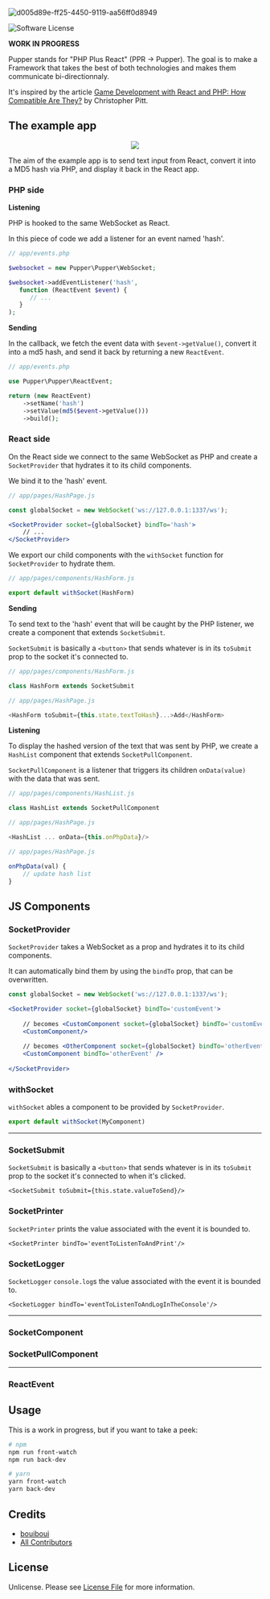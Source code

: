 ![d005d89e-ff25-4450-9119-aa56ff0d8949](https://user-images.githubusercontent.com/3274103/31629229-4859fe88-b2b3-11e7-85fb-66c35710f607.png)

![Software License][ico-license]

**WORK IN PROGRESS**

Pupper stands for "PHP Plus React" (PPR -> Pupper). The goal is to make a Framework that takes the best of both technologies and makes them communicate bi-directionnaly.

It's inspired by the article [Game Development with React and PHP: How Compatible Are They?](https://www.sitepoint.com/game-development-with-reactjs-and-php-how-compatible-are-they/?mkt_tok=eyJpIjoiTUdZek9URTFNR1JrTVRCaCIsInQiOiJxbnB6Z0JVNDBtdFRvSWFMMStkcmhuWGIrMkdDWlhwS1VSMGFGN1hwb0pxTUxcL1VBc015UmxEQ3J3VDBSSkFRNjh2ejVTdEluXC9QcEppT0VXQ3kybkxaMTZJSnExT1BJRjB3TFwvaTEyOWNCQkd4ZlZtcVlEK0hKSlFxKzE1WEhPTCJ9) by Christopher Pitt.

## The example app

<p align="center">
  <img src="https://user-images.githubusercontent.com/3274103/31654109-3b836c0e-b325-11e7-9616-aae18d76b152.png" />
</p>

The aim of the example app is to send text input from React, convert it into a MD5 hash via PHP, and display it back in the React app.

### PHP side

**Listening**

PHP is hooked to the same WebSocket as React. 

In this piece of code we add a listener for an event named 'hash'.

```php
// app/events.php

$websocket = new Pupper\Pupper\WebSocket;

$websocket->addEventListener('hash', 
   function (ReactEvent $event) {
      // ...
   }
);
```
**Sending**

In the callback, we fetch the event data with `$event->getValue()`, convert it into a md5 hash, and send it back by returning a new `ReactEvent`.
```php
// app/events.php

use Pupper\Pupper\ReactEvent;

return (new ReactEvent)
    ->setName('hash')
    ->setValue(md5($event->getValue()))
    ->build();
```

### React side
On the React side we connect to the same WebSocket as PHP and create a `SocketProvider` that hydrates it to its child components.

We bind it to the 'hash' event.
```jsx harmony
// app/pages/HashPage.js

const globalSocket = new WebSocket('ws://127.0.0.1:1337/ws');

<SocketProvider socket={globalSocket} bindTo='hash'>
    // ...
</SocketProvider>
```

We export our child components with the `withSocket` function for `SocketProvider` to hydrate them.
```jsx harmony
// app/pages/components/HashForm.js

export default withSocket(HashForm)
```

**Sending**

To send text to the 'hash' event that will be caught by the PHP listener, we create a component that extends `SocketSubmit`. 

`SocketSubmit` is basically a `<button>` that sends whatever is in its `toSubmit` prop to the socket it's connected to.

```jsx harmony
// app/pages/components/HashForm.js

class HashForm extends SocketSubmit

// app/pages/HashPage.js

<HashForm toSubmit={this.state.textToHash}...>Add</HashForm>
```
**Listening**

To display the hashed version of the text that was sent by PHP, we create a `HashList` component that extends `SocketPullComponent`. 

`SocketPullComponent` is a listener that triggers its children `onData(value)` with the data that was sent.

```jsx harmony
// app/pages/components/HashList.js

class HashList extends SocketPullComponent

// app/pages/HashPage.js

<HashList ... onData={this.onPhpData}/>

// app/pages/HashPage.js

onPhpData(val) {
    // update hash list
}
```

## JS Components
### SocketProvider

`SocketProvider` takes a WebSocket as a prop and hydrates it to its child components.

It can automatically bind them by using the `bindTo` prop, that can be overwritten.

```jsx harmony
const globalSocket = new WebSocket('ws://127.0.0.1:1337/ws');

<SocketProvider socket={globalSocket} bindTo='customEvent'>
    
    // becomes <CustomComponent socket={globalSocket} bindTo='customEvent'/>
    <CustomComponent/>
       
    // becomes <OtherComponent socket={globalSocket} bindTo='otherEvent'/>
    <CustomComponent bindTo='otherEvent' />
    
</SocketProvider>
```

### withSocket

`withSocket` ables a component to be provided by `SocketProvider`.
```jsx harmony
export default withSocket(MyComponent)
```

---

### SocketSubmit

`SocketSubmit` is basically a `<button>` that sends whatever is in its `toSubmit` prop to the socket it's connected to when it's clicked.

```
<SocketSubmit toSubmit={this.state.valueToSend}/>
```
### SocketPrinter

`SocketPrinter` prints the value associated with the event it is bounded to.

```
<SocketPrinter bindTo='eventToListenToAndPrint'/>
```
### SocketLogger

`SocketLogger` `console.log`s the value associated with the event it is bounded to.

```
<SocketLogger bindTo='eventToListenToAndLogInTheConsole'/>
```

---

### SocketComponent
### SocketPullComponent

---

### ReactEvent

## Usage

This is a work in progress, but if you want to take a peek:
```bash
# npm
npm run front-watch
npm run back-dev

# yarn
yarn front-watch
yarn back-dev
```

## Credits

- [bouiboui][link-author]
- [All Contributors][link-contributors]

## License

Unlicense. Please see [License File](LICENSE.md) for more information.

[ico-license]: https://img.shields.io/badge/license-Unlicense-brightgreen.svg?style=flat-square

[link-author]: https://github.com/bouiboui
[link-contributors]: ../../contributors
